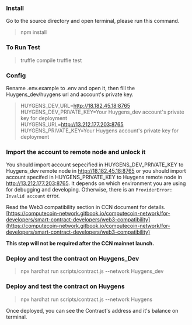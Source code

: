### Install
Go to the source directory and open terminal, please run this command.<br>
> npm install

### To Run Test
> truffle compile
> truffle test

### Config
Rename .env.example to .env and open it, then fill the Huygens\_dev/huygens url and account's private key.<br> 
> HUYGENS\_DEV\_URL=http://18.182.45.18:8765<br>
> HUYGENS\_DEV\_PRIVATE\_KEY=Your Huygens_dev account's private key for deployment<br>
> HUYGENS\_URL=http://13.212.177.203:8765<br>
> HUYGENS\_PRIVATE\_KEY=Your Huygens account's private key for deployment<br>

### Import the account to remote node and unlock it
You should import account sepecified in HUYGENS\_DEV\_PRIVATE\_KEY to Huygens_dev remote node in http://18.182.45.18:8765 or you should import account specifed in HUYGENS\_PRIVATE\_KEY to Huygens remote node in http://13.212.177.203:8765. It depends on which environment you are using for debugging and developing. Otherwise, there is an `ProviderError: Invalid account` error.

Read the Web3 compatibility section in CCN document for details.
[https://computecoin-network.gitbook.io/computecoin-network/for-developers/smart-contract-developers/web3-compatibility](https://computecoin-network.gitbook.io/computecoin-network/for-developers/smart-contract-developers/web3-compatibility) <br>

**This step will not be required after the CCN mainnet launch.**

### Deploy and test the contract on Huygens_Dev
> npx hardhat run scripts/contract.js --network Huygens_dev<br>

### Deploy and test the contract on Huygens
> npx hardhat run scripts/contract.js --network Huygens<br>

Once deployed, you can see the Contract's address and it's balance on terminal.<br>
